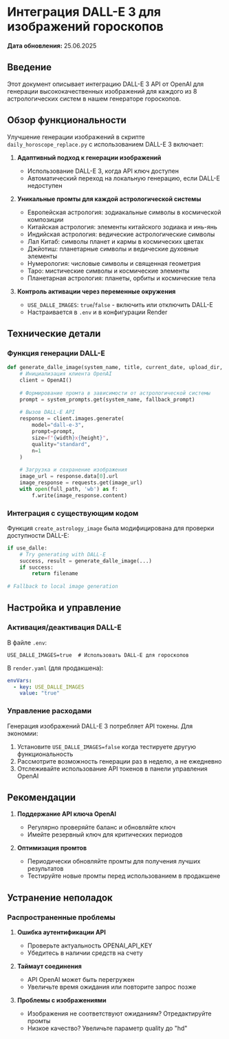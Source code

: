 # Интеграция DALL-E 3 для изображений гороскопов

**Дата обновления:** 25.06.2025

## Введение

Этот документ описывает интеграцию DALL-E 3 API от OpenAI для генерации высококачественных изображений для каждого из 8 астрологических систем в нашем генераторе гороскопов.

## Обзор функциональности

Улучшение генерации изображений в скрипте `daily_horoscope_replace.py` с использованием DALL-E 3 включает:

1. **Адаптивный подход к генерации изображений**
   - Использование DALL-E 3, когда API ключ доступен
   - Автоматический переход на локальную генерацию, если DALL-E недоступен

2. **Уникальные промты для каждой астрологической системы**
   - Европейская астрология: зодиакальные символы в космической композиции
   - Китайская астрология: элементы китайского зодиака и инь-янь
   - Индийская астрология: ведические астрологические символы
   - Лал Китаб: символы планет и кармы в космических цветах
   - Джйотиш: планетарные символы и ведические духовные элементы
   - Нумерология: числовые символы и священная геометрия
   - Таро: мистические символы и космические элементы
   - Планетарная астрология: планеты, орбиты и космические тела

3. **Контроль активации через переменные окружения**
   - `USE_DALLE_IMAGES`: `true`/`false` - включить или отключить DALL-E
   - Настраивается в `.env` и в конфигурации Render

## Технические детали

### Функция генерации DALL-E

```python
def generate_dalle_image(system_name, title, current_date, upload_dir, filename, width=1024, height=1024):
    # Инициализация клиента OpenAI
    client = OpenAI()
    
    # Формирование промта в зависимости от астрологической системы
    prompt = system_prompts.get(system_name, fallback_prompt)
    
    # Вызов DALL-E API
    response = client.images.generate(
        model="dall-e-3",
        prompt=prompt,
        size=f"{width}x{height}",
        quality="standard",
        n=1
    )
    
    # Загрузка и сохранение изображения
    image_url = response.data[0].url
    image_response = requests.get(image_url)
    with open(full_path, 'wb') as f:
        f.write(image_response.content)
```

### Интеграция с существующим кодом

Функция `create_astrology_image` была модифицирована для проверки доступности DALL-E:

```python
if use_dalle:
    # Try generating with DALL-E
    success, result = generate_dalle_image(...)
    if success:
        return filename
    
# Fallback to local image generation
```

## Настройка и управление

### Активация/деактивация DALL-E

В файле `.env`:
```
USE_DALLE_IMAGES=true  # Использовать DALL-E для гороскопов
```

В `render.yaml` (для продакшена):
```yaml
envVars:
  - key: USE_DALLE_IMAGES
    value: "true"
```

### Управление расходами

Генерация изображений DALL-E 3 потребляет API токены. Для экономии:

1. Установите `USE_DALLE_IMAGES=false` когда тестируете другую функциональность
2. Рассмотрите возможность генерации раз в неделю, а не ежедневно
3. Отслеживайте использование API токенов в панели управления OpenAI

## Рекомендации

1. **Поддержание API ключа OpenAI**
   - Регулярно проверяйте баланс и обновляйте ключ
   - Имейте резервный ключ для критических периодов

2. **Оптимизация промтов**
   - Периодически обновляйте промты для получения лучших результатов
   - Тестируйте новые промты перед использованием в продакшене

## Устранение неполадок

### Распространенные проблемы

1. **Ошибка аутентификации API**
   - Проверьте актуальность OPENAI_API_KEY
   - Убедитесь в наличии средств на счету

2. **Таймаут соединения**
   - API OpenAI может быть перегружен
   - Увеличьте время ожидания или повторите запрос позже

3. **Проблемы с изображениями**
   - Изображения не соответствуют ожиданиям? Отредактируйте промты
   - Низкое качество? Увеличьте параметр quality до "hd"
